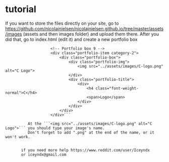 # tutorial
If you want to store the files directly on your site, go to https://github.com/nicolajnielsen/nicolajnielsen.github.io/tree/master/assets/images (assets and then images folder) and upload them there.
After you did that, go to index.html (edit it) and create a new portfolio box
```
					<!-- Portfolio box 9 -->
					<div class="portfolio-item category-2">
						<div class="portfolio-box">
							<div class="portfolio-img">
								<img src="../assets/images/C-logo.png" alt="C Logo">
							</div>
							<div class="portfolio-title">
								<div>
									<h4 class="font-weight-normal">C</h4>
									<span>Logo</span>
								</div>
							</div>
						</div>
					</div>```
          
          At the ```<img src="../assets/images/C-logo.png" alt="C Logo">``` you should type your image's name.
          Don't forget to add ".png" at the end of the name, or it won't work.
          
          
       if you need more help https://www.reddit.com/user/Iceyndx
       or iceyndx@gmail.com
